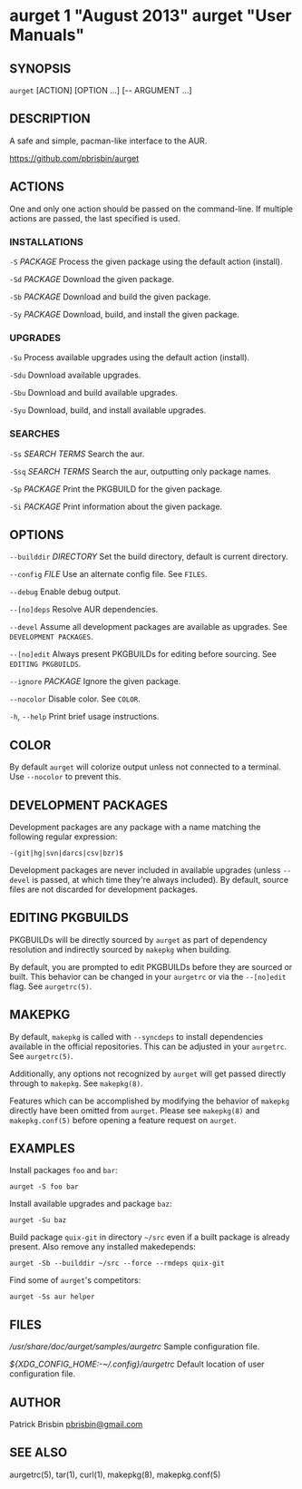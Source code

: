# aurget 1 "August 2013" aurget "User Manuals"

## SYNOPSIS

`aurget` [ACTION] [OPTION ...] [-- ARGUMENT ...]

## DESCRIPTION

A safe and simple, pacman-like interface to the AUR.

https://github.com/pbrisbin/aurget

## ACTIONS

One and only one action should be passed on the command-line. If 
multiple actions are passed, the last specified is used.

### INSTALLATIONS

`-S` *PACKAGE*
  Process the given package using the default action (install).

`-Sd` *PACKAGE*
  Download the given package.

`-Sb` *PACKAGE*
  Download and build the given package.

`-Sy` *PACKAGE*
  Download, build, and install the given package.

### UPGRADES

`-Su`
  Process available upgrades using the default action (install).

`-Sdu`
  Download available upgrades.

`-Sbu`
  Download and build available upgrades.

`-Syu`
  Download, build, and install available upgrades.

### SEARCHES

`-Ss` *SEARCH TERMS*
  Search the aur.

`-Ssq` *SEARCH TERMS*
  Search the aur, outputting only package names.

`-Sp` *PACKAGE*
  Print the PKGBUILD for the given package.

`-Si` *PACKAGE*
  Print information about the given package.

## OPTIONS

`--builddir` *DIRECTORY*
  Set the build directory, default is current directory.

`--config` *FILE*
  Use an alternate config file. See `FILES`.

`--debug`
  Enable debug output.

`--[no]deps`
  Resolve AUR dependencies.

`--devel`
  Assume all development packages are available as upgrades. See `DEVELOPMENT PACKAGES`.

`--[no]edit`
  Always present PKGBUILDs for editing before sourcing. See `EDITING PKGBUILDS`.

`--ignore` *PACKAGE*
  Ignore the given package.

`--nocolor`
  Disable color. See `COLOR`.

`-h`, `--help`
  Print brief usage instructions.

## COLOR

By default `aurget` will colorize output unless not connected to a 
terminal. Use `--nocolor` to prevent this.

## DEVELOPMENT PACKAGES

Development packages are any package with a name matching the following 
regular expression:

  `-(git|hg|svn|darcs|csv|bzr)$`

Development packages are never included in available upgrades (unless 
`--devel` is passed, at which time they're always included). By default, 
source files are not discarded for development packages.

## EDITING PKGBUILDS

PKGBUILDs will be directly sourced by `aurget` as part of dependency 
resolution and indirectly sourced by `makepkg` when building.

By default, you are prompted to edit PKGBUILDs before they are sourced 
or built. This behavior can be changed in your `aurgetrc` or via the 
`--[no]edit` flag. See `aurgetrc(5)`.

## MAKEPKG

By default, `makepkg` is called with `--syncdeps` to install 
dependencies available in the official repositories. This can be 
adjusted in your `aurgetrc`. See `aurgetrc(5)`.

Additionally, any options not recognized by `aurget` will get passed 
directly through to `makepkg`. See `makepkg(8)`.

Features which can be accomplished by modifying the behavior of 
`makepkg` directly have been omitted from `aurget`. Please see 
`makepkg(8)` and `makepkg.conf(5)` before opening a feature request on 
`aurget`.

## EXAMPLES

Install packages `foo` and `bar`:

  `aurget -S foo bar`

Install available upgrades and package `baz`:

  `aurget -Su baz`

Build package `quix-git` in directory `~/src` even if a built package is 
already present. Also remove any installed makedepends:

  `aurget -Sb --builddir ~/src --force --rmdeps quix-git`

Find some of `aurget`'s competitors:

  `aurget -Ss aur helper`

## FILES

*/usr/share/doc/aurget/samples/aurgetrc*
  Sample configuration file.

*${XDG_CONFIG_HOME:-~/.config}/aurgetrc*
  Default location of user configuration file.

## AUTHOR

Patrick Brisbin <pbrisbin@gmail.com>

## SEE ALSO

aurgetrc(5), tar(1), curl(1), makepkg(8), makepkg.conf(5)
